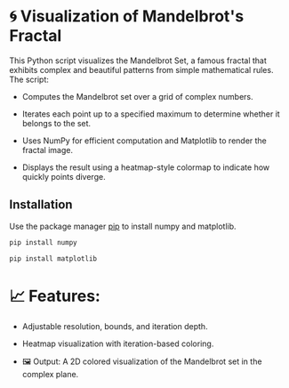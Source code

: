 # 🌀 Visualization of Mandelbrot's Fractal
This Python script visualizes the Mandelbrot Set, a famous fractal that exhibits complex and beautiful patterns from simple mathematical rules. The script:

- Computes the Mandelbrot set over a grid of complex numbers.

- Iterates each point up to a specified maximum to determine whether it belongs to the set.

- Uses NumPy for efficient computation and Matplotlib to render the fractal image.

- Displays the result using a heatmap-style colormap to indicate how quickly points diverge.

## Installation

Use the package manager [pip](https://pip.pypa.io/en/stable/) to install numpy and matplotlib.

```bash
pip install numpy
```
```bash
pip install matplotlib
```



# 📈 Features:

- Adjustable resolution, bounds, and iteration depth.

- Heatmap visualization with iteration-based coloring.

- 🖼 Output: A 2D colored visualization of the Mandelbrot set in the complex plane.
